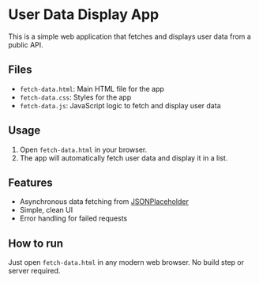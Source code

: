 # User Data Display App

This is a simple web application that fetches and displays user data from a public API.

## Files
- `fetch-data.html`: Main HTML file for the app
- `fetch-data.css`: Styles for the app
- `fetch-data.js`: JavaScript logic to fetch and display user data

## Usage
1. Open `fetch-data.html` in your browser.
2. The app will automatically fetch user data and display it in a list.

## Features
- Asynchronous data fetching from [JSONPlaceholder](https://jsonplaceholder.typicode.com/users)
- Simple, clean UI
- Error handling for failed requests

## How to run
Just open `fetch-data.html` in any modern web browser. No build step or server required.
